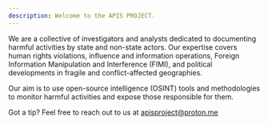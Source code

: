 ```yaml
---
description: Welcome to the APIS PROJECT.
---
```

We are a collective of investigators and analysts dedicated to documenting harmful activities by state and non-state actors. Our expertise covers human rights violations, influence and information operations, Foreign Information Manipulation and Interference (FIMI), and political developments in fragile and conflict-affected geographies. 

Our aim is to use open-source intelligence (OSINT) tools and methodologies to monitor harmful activities and expose those responsible for them. 

Got a tip? Feel free to reach out to us at apisproject@proton.me
